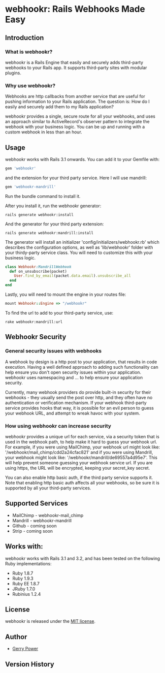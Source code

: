 # webhookr: Rails Webhooks Made Easy

## <a name="introduction"></a>Introduction

### What is webhookr?

webhookr is a Rails Engine that easily and securely adds third-party
webhooks to your Rails app. It supports third-party sites with modular
plugins.

### Why use webhookr?

Webhooks are http callbacks from another service that are useful for
pushing information to your Rails application. The question is: How do I
easily and securely add them to my Rails application?

webhookr provides a single, secure route for all your webhooks, and uses an
approach similar to ActiveRecord's observer pattern to integrate the webhook
with your business logic. You can be up and running with a custom webhook in
less than an hour.

## <a name="usage"></a>Usage

webhookr works with Rails 3.1 onwards. You can add it to your Gemfile
with:

```ruby
gem 'webhookr'
```

and the extension for your third party service. Here I will use mandrill:

```ruby
gem 'webhookr-mandrill'
```

Run the bundle command to install it.

After you install it, run the webhookr generator:

```console
rails generate webhookr:install
```

And the generator for your third party extension:

```console
rails generate webhookr:mandrill:install
```

The generator will install an initializer 'config/initializers/webhookr.rb'
which describes the configuration options, as well as 'lib/webhookr' folder
with your thirdy-party service class. You will need to customize this with
your business logic.

```ruby
class Webhookr:MandrillWebhook
  def on_unsubscribe(packet)
    User.find_by_email(packet.data.email).unsubscribe_all
  end
end
```

Lastly, you will need to mount the engine in your routes file:

```ruby
mount Webhookr::Engine => "/webhookr"
```

To find the url to add to your third-party service, use: 

```console
rake webhookr:mandrill:url
```

## <a name="security"></a>Webhookr Security

### General security issues with webhooks

A webhook by design is a http post to your application, that results in code execution.
Having a well defined approach to adding such functionality can help ensure you don't open security issues
within your application. webhookr uses namespacing and ... to help ensure your application security.

Currently, many webhook providers do provide built-in security for their 
webhooks - they usually send the post over http, and they often have no authentication 
or verification mechanism. If your webhook third-party service provides hooks that way, it is 
possible for an evil person to guess your webhook URL, and attempt to wreak havoc with your system.

### How using webhookr can increase security
webhookr provides a unique url for each service, via a security token that is used in the webhook path, to help make it hard to guess your webhook url.
For example, if you were using MailChimp, your webhook url might look like: '/webhookr/mail_chimp/cdd2a24cfac821' and if you were using Mandrill, your 
webhook might look like: '/webhookr/mandrill/de69557a4d95e7'. This will help prevent someone guessing your 
webhook service url. If you are using https, the URL will be encrypted, keeping your secret_key secret.

You can also enable http basic auth, if the third party service supports it. Note that enabling http basic auth
affects all your webhooks, so be sure it is supported by all your third-party services.


## <a name="supported_services"></a>Supported Services

* MailChimp - webhookr-mail_chimp
* Mandrill - webhookr-mandrill
* Github - coming soon
* Strip - coming soon

## <a name="supported_services"></a>Works with:

webhookr works with Rails 3.1 and 3.2, and has been tested on the following Ruby
implementations:

* Ruby 1.8.7
* Ruby 1.9.3
* Ruby EE 1.8.7
* JRuby 1.7.0
* Rubinius 1.2.4

## License

webhookr is released under the [MIT license](http://www.opensource.org/licenses/MIT).

## Author

* [Gerry Power](https://github.com/gerrypower)

## <a name="Version History"></a>Version History
